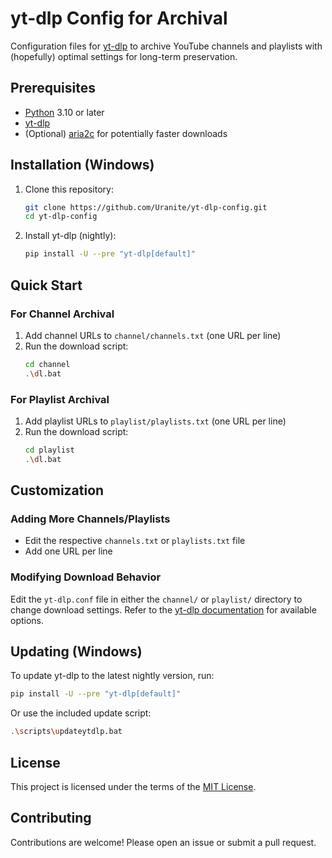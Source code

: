 # yt-dlp Config for Archival

Configuration files for [yt-dlp](https://github.com/yt-dlp/yt-dlp) to archive YouTube channels and playlists with (hopefully) optimal settings for long-term preservation.

## Prerequisites

- [Python](https://www.python.org/downloads/) 3.10 or later
- [yt-dlp](https://github.com/yt-dlp/yt-dlp)
- (Optional) [aria2c](https://aria2.github.io/) for potentially faster downloads

## Installation (Windows)

1. Clone this repository:
   ```bash
   git clone https://github.com/Uranite/yt-dlp-config.git
   cd yt-dlp-config
   ```

2. Install yt-dlp (nightly):
   ```bash
   pip install -U --pre "yt-dlp[default]"
   ```

## Quick Start

### For Channel Archival
1. Add channel URLs to `channel/channels.txt` (one URL per line)
2. Run the download script:
   ```bash
   cd channel
   .\dl.bat
   ```

### For Playlist Archival
1. Add playlist URLs to `playlist/playlists.txt` (one URL per line)
2. Run the download script:
   ```bash
   cd playlist
   .\dl.bat
   ```

## Customization

### Adding More Channels/Playlists
- Edit the respective `channels.txt` or `playlists.txt` file
- Add one URL per line

### Modifying Download Behavior
Edit the `yt-dlp.conf` file in either the `channel/` or `playlist/` directory to change download settings. Refer to the [yt-dlp documentation](https://github.com/yt-dlp/yt-dlp#usage-and-options) for available options.

## Updating (Windows)

To update yt-dlp to the latest nightly version, run:

```bash
pip install -U --pre "yt-dlp[default]"
```

Or use the included update script:

```bash
.\scripts\updateytdlp.bat
```

## License

This project is licensed under the terms of the [MIT License](LICENSE).

## Contributing

Contributions are welcome! Please open an issue or submit a pull request.
